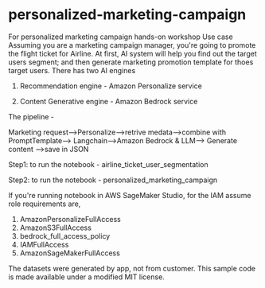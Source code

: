 # personalized-marketing-campaign
For personalized marketing campaign hands-on workshop
Use case
Assuming you are a marketing campaign manager, you're going to promote the flight ticket for Airline. At first, AI system will help you find out the target users segment; and then generate marketing promotion template for thoes target users. There has two AI engines

1. Recommendation engine - Amazon Personalize service

2. Content Generative engine - Amazon Bedrock service

The pipeline -

Marketing request-->Personalize-->retrive medata-->combine with PromptTemplate--> Langchain-->Amazon Bedrock & LLM--> Generate content -->save in JSON

Step1: to run the notebook - airline_ticket_user_segmentation

Step2: to run the notebook - personalized_marketing_campaign

If you're running notebook in AWS SageMaker Studio, for the IAM assume role requirements are,
1. AmazonPersonalizeFullAccess
2. AmazonS3FullAccess
3. bedrock_full_access_policy
4. IAMFullAccess
5. AmazonSageMakerFullAccess

The datasets were generated by app, not from customer. 
This sample code is made available under a modified MIT license.
